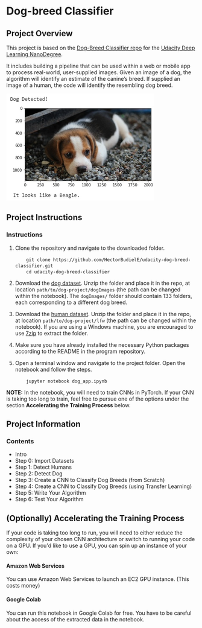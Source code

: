 [//]: # (Image References)

[image1]: ./images/sample_beagle.jpg "Sample Output"
[image2]: ./images/vgg16_model.png "VGG-16 Model Layers"
[image3]: ./images/vgg16_model_draw.png "VGG16 Model Figure"

# Dog-breed Classifier

## Project Overview

This project is based on the [Dog-Breed Classifier repo](https://github.com/udacity/deep-learning-v2-pytorch/tree/master/project-dog-classification) for the [Udacity Deep Learning NanoDegree](https://www.udacity.com/course/deep-learning-nanodegree--nd101).

It includes building a pipeline that can be used within a web or mobile app to process real-world, user-supplied images.  Given an image of a dog, the algorithm will identify an estimate of the canine’s breed.  If supplied an image of a human, the code will identify the resembling dog breed.

![Sample Output][image1]

## Project Instructions

### Instructions

1. Clone the repository and navigate to the downloaded folder.
	
	```	
		git clone https://github.com/HectorBudielE/udacity-dog-breed-classifier.git
		cd udacity-dog-breed-classifier
	```

2. Download the [dog dataset](https://s3-us-west-1.amazonaws.com/udacity-aind/dog-project/dogImages.zip).  Unzip the folder and place it in the repo, at location `path/to/dog-project/dogImages` (the path can be changed within the notebook).  The `dogImages/` folder should contain 133 folders, each corresponding to a different dog breed.

3. Download the [human dataset](http://vis-www.cs.umass.edu/lfw/lfw.tgz).  Unzip the folder and place it in the repo, at location `path/to/dog-project/lfw` (the path can be changed within the notebook).  If you are using a Windows machine, you are encouraged to use [7zip](http://www.7-zip.org/) to extract the folder. 
4. Make sure you have already installed the necessary Python packages according to the README in the program repository.
5. Open a terminal window and navigate to the project folder. Open the notebook and follow the steps.
	
	```
		jupyter notebook dog_app.ipynb
	```

__NOTE:__ In the notebook, you will need to train CNNs in PyTorch.  If your CNN is taking too long to train, feel free to pursue one of the options under the section __Accelerating the Training Process__ below.

## Project Information

### Contents

- Intro
- Step 0: Import Datasets
- Step 1: Detect Humans
- Step 2: Detect Dog
- Step 3: Create a CNN to Classify Dog Breeds (from Scratch)
- Step 4: Create a CNN to Classify Dog Breeds (using Transfer Learning)
- Step 5: Write Your Algorithm
- Step 6: Test Your Algorithm


## (Optionally) Accelerating the Training Process 

If your code is taking too long to run, you will need to either reduce the complexity of your chosen CNN architecture or switch to running your code on a GPU.  If you'd like to use a GPU, you can spin up an instance of your own:

#### Amazon Web Services

You can use Amazon Web Services to launch an EC2 GPU instance. (This costs money)

#### Google Colab

You can run this notebook in Google Colab for free. You have to be careful about the access of the extracted data in the notebook.

